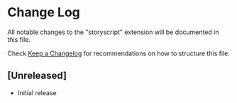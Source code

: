 # Change Log
All notable changes to the "storyscript" extension will be documented in this file.

Check [Keep a Changelog](http://keepachangelog.com/) for recommendations on how to structure this file.

## [Unreleased]
- Initial release